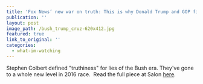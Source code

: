 ```yaml
---
title: 'Fox News’ new war on truth: This is why Donald Trump and GOP field get away with lies'
publication: ''
layout: post
image_path: /bush_trump_cruz-620x412.jpg
featured: true
link_to_original: ''
categories:
  - what-im-watching
---
```


Stephen Colbert defined "truthiness" for lies of the Bush era. They've gone to a whole new level in 2016 race.&nbsp; Read the full piece at Salon [here](http://www.salon.com/2015/12/22/fox_news_new_war_on_truth_this_is_why_donald_trump_and_gop_field_get_away_with_lies/).